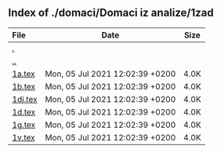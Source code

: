 ## Index of ./domaci/Domaci iz analize/1zad

File | Date | Size
:--- | --- | ---
[.](.) | |
[..](..) | |
[1a.tex](1a.tex) | Mon, 05 Jul 2021 12:02:39 +0200 | 4.0K
[1b.tex](1b.tex) | Mon, 05 Jul 2021 12:02:39 +0200 | 4.0K
[1dj.tex](1dj.tex) | Mon, 05 Jul 2021 12:02:39 +0200 | 4.0K
[1d.tex](1d.tex) | Mon, 05 Jul 2021 12:02:39 +0200 | 4.0K
[1g.tex](1g.tex) | Mon, 05 Jul 2021 12:02:39 +0200 | 4.0K
[1v.tex](1v.tex) | Mon, 05 Jul 2021 12:02:39 +0200 | 4.0K
